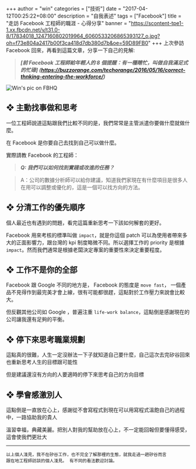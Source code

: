 +++
author = "win"
categories = ["技術"]
date = "2017-04-12T00:25:22+08:00"
description = "自我表述"
tags = ["Facebook"]
title = "走訪 Facebook 工程師的職涯 - 心得分享"
banner = "https://scontent-tpe1-1.xx.fbcdn.net/v/t31.0-8/17834018_1247160802019964_6060533206865393127_o.jpg?oh=f73e804a2417b00f3ca418d7db380d7b&oe=59D89FB0"
+++
上次參訪 Facebook 回來，再看到這篇文章，分享一下自己的見解:

> ___[前 Facebook 工程師給年輕人的 8 個提醒：有一種瞎忙，叫做自我滿足式的忙碌] (https://buzzorange.com/techorange/2016/05/16/correct-thnking-entering-the-workforce/)___

<!--more-->
![Win's pic on FBHQ](https://scontent-tpe1-1.xx.fbcdn.net/v/t31.0-8/17834018_1247160802019964_6060533206865393127_o.jpg?oh=f73e804a2417b00f3ca418d7db380d7b&oe=59D89FB0)

## ❖ 主動找事做和思考

一位工程師說道這點跟我們比較不同的是，我們常常是主管派遣你要做什麼就做什麼。

在 Facebook 是你要自己去找到自己可以做什麼。

實際請教 Facebook 的工程師：

> ***Q: 我們可以如何找到實踐或改進的任務？***

> A：公司的數據分析師可以給你建議，知道我們家現在有什麼項目是很多人在用可以調整或優化的，這是一個可以找方向的方法。

## ❖ 分清工作的優先順序

個人最近也有遇到的問題，看完這篇重新思考一下該如何解套的更好。

Facebook 用來考核的標準叫做 `impact`，就是你這個 patch 可以為使用者帶來多大的正面影響力，跟台灣的 kpi 制度略微不同。所以選擇工作的 priority 是根據 `impact`。然而我們通常是根據老闆決定專案的重要性來決定重要程度。


## ❖ 工作不是你的全部

Facebook 跟 Google 不同的地方是， Facebook 的態度是 `move fast`， 一個產品不見得作到最完美才會上線，很有可能都很趕，這點對於工作壓力來說會比較大。

但反觀其他公司如 Google ，普遍注重 `life-work balance`，這點倒是感謝現在的公司讓我還有足夠的平衡。

## ❖ 停下來思考職業規劃

這點真的很難，人生一定沒辦法一下子就知道自己要什麼，自己這次去完矽谷回來也重新思考人生的目標跟可能性

但是建議還沒有方向的人要適時的停下來思考自己的方向目標

## ❖ 學會感激別人

這點倒是一直放在心上，感謝從不會寫程式到現在可以用寫程式溫飽自己的過程中，一路協助我的貴人

溫習幸福，典藏美麗。把別人對我的幫助放在心上，不一定能回報但要懂得感受，這會使我們更壯大

----

    以上個人淺見，我不在矽谷工作，也不完全了解那裡的生態，就我走過一趟矽谷而言
    跟在地工程師訪談的個人淺見。 有不同的看法歡迎討論。
